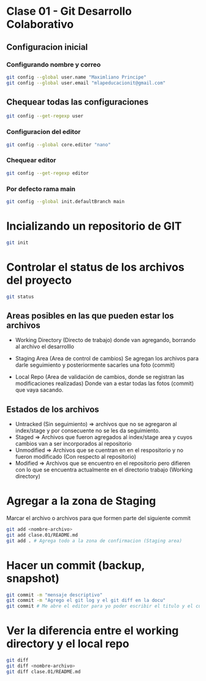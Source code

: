 # Clase 01 - Git Desarrollo Colaborativo

## Configuracion inicial

### Configurando nombre y correo

```sh
git config --global user.name "Maximliano Principe"
git config --global user.email "mlapeducacionit@gmail.com"
```

## Chequear todas las configuraciones

```sh
git config --get-regexp user
```

### Configuracion del editor

```sh
git config --global core.editor "nano"
```

### Chequear editor

```sh
git config --get-regexp editor
```

### Por defecto rama main

```sh
git config --global init.defaultBranch main
```

# Incializando un repositorio de GIT

```sh
git init
```

# Controlar el status de los archivos del proyecto

```sh
git status
```

## Areas posibles en las que pueden estar los archivos

* Working Directory (Directo de trabajo) donde van agregando, borrando al archivo el desarrolllo

* Staging Area (Area de control de cambios) Se agregan los archivos para darle seguimiento y posteriormente sacarles una foto (commit)

* Local Repo (Area de validación de cambios, donde se registran las modificaciones realizadas) Donde van a estar todas las fotos (commit) que vaya sacando.


## Estados de los archivos

* Untracked (Sin seguimiento) => archivos que no se agregaron al index/stage y por consecuente no se les da seguimiento.
* Staged => Archivos que fueron agregados al index/stage area y cuyos cambios van a ser incorporados al repositorio
* Unmodified => Archivos que se cuentran en en el respositorio y no fueron modificado (Con respecto al repositorio)
* Modified => Archivos que se encuentro en el repositorio pero difieren con lo que se encuentra actualmente en el directorio trabajo (Working directory)

# Agregar a la zona de Staging 
Marcar el archivo o archivos para que formen parte del siguiente commit

```sh
git add <nombre-archivo>
git add clase.01/README.md
git add . # Agrega todo a la zona de confirmacion (Staging area)
```

# Hacer un commit (backup, snapshot)

```sh
git commit -m "mensaje descriptivo"
git commit -m "Agrego el git log y el git diff en la docu"
git commit # Me abre el editor para yo poder escribir el titulo y el cuerpo de la descripcion. Ctrl + O -> Ctrl + X
```

# Ver la diferencia entre el working directory y el local repo

```sh
git diff
git diff <nombre-archivo>
git diff clase.01/README.md
```
